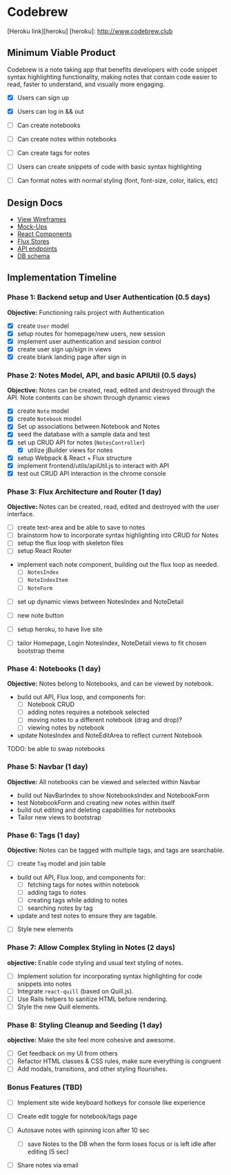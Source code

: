 # Codebrew

[Heroku link][heroku]
[heroku]: http://www.codebrew.club

## Minimum Viable Product
Codebrew is a note taking app that benefits developers with code snippet syntax highlighting functionality, making notes that contain code easier to read, faster to understand, and visually more engaging.

- [x] Users can sign up
- [x] Users can log in && out
- [ ] Can create notebooks
- [ ] Can create notes within notebooks
- [ ] Can create tags for notes
- [ ] Users can create snippets of code with basic syntax highlighting
- [ ] Can format notes with normal styling (font, font-size, color, italics, etc)


## Design Docs
* [View Wireframes][views]
* [Mock-Ups][mock-ups]
* [React Components][components]
* [Flux Stores][stores]
* [API endpoints][api-endpoints]
* [DB schema][schema]

[views]: ./docs/views.md
[mock-ups]: ./docs/mock-ups.md
[components]: ./docs/components.md
[stores]: ./docs/stores.md
[api-endpoints]: ./docs/api-endpoints.md
[schema]: ./docs/schema.md

## Implementation Timeline

### Phase 1: Backend setup and User Authentication (0.5 days)

**Objective:** Functioning rails project with Authentication

- [x] create `User` model
- [x] setup routes for homepage/new users, new session
- [x] implement user authentication and session control
- [x] create user sign up/sign in views
- [x] create blank landing page after sign in

### Phase 2: Notes Model, API, and basic APIUtil (0.5 days)

**Objective:** Notes can be created, read, edited and destroyed through
the API. Note contents can be shown through dynamic views

- [x] create `Note` model
- [x] create `Notebook` model
- [x] Set up associations between Notebook and Notes
- [x] seed the database with a sample data and test
- [x] set up CRUD API for notes (`NotesController`)
  - [x] utilize jBuilder views for notes
- [x] setup Webpack & React + Flux structure
- [x] implement frontend/utils/apiUtil.js to interact with API
- [x] test out CRUD API interaction in the chrome console

### Phase 3: Flux Architecture and Router (1 day)

**Objective:** Notes can be created, read, edited and destroyed with the
user interface.

- [ ] create text-area and be able to save to notes
- [ ] brainstorm how to incorporate syntax highlighting into CRUD for Notes
- [ ] setup the flux loop with skeleton files
- [ ] setup React Router
- implement each note component, building out the flux loop as needed.
  - [ ] `NotesIndex`
  - [ ] `NoteIndexItem`
  - [ ] `NoteForm`
- [ ] set up dynamic views between NotesIndex and NoteDetail
- [ ] new note button
- [ ] setup heroku, to have live site
- [ ] tailor Homepage, Login NotesIndex, NoteDetail views to fit chosen bootstrap theme


### Phase 4: Notebooks (1 day)

**Objective:** Notes belong to Notebooks, and can be viewed by notebook.

- build out API, Flux loop, and components for:
  - [ ] Notebook CRUD
  - [ ] adding notes requires a notebook selected
  - [ ] moving notes to a different notebook (drag and drop)?
  - [ ] viewing notes by notebook
- update NotesIndex and NoteEditArea to reflect current Notebook


TODO: be able to swap notebooks


### Phase 5: Navbar (1 day)

**Objective:** All notebooks can be viewed and selected within Navbar

- build out NavBarIndex to show NotebooksIndex and NotebookForm
- test NotebookForm and creating new notes within itself
- build out editing and deleting capabilities for notebooks
- Tailor new views to bootstrap


### Phase 6: Tags (1 day)

**Objective:** Notes can be tagged with multiple tags, and tags are searchable.

- [ ] create `Tag` model and join table
- build out API, Flux loop, and components for:
  - [ ] fetching tags for notes within notebook
  - [ ] adding tags to notes
  - [ ] creating tags while adding to notes
  - [ ] searching notes by tag
- update and test notes to ensure they are tagable.
- [ ] Style new elements

### Phase 7: Allow Complex Styling in Notes (2 days)

**objective:** Enable code styling and usual text styling of notes.
- [ ] Implement solution for incorporating syntax highlighting for code snippets into notes
- [ ] Integrate `react-quill` (based on Quill.js).
- [ ] Use Rails helpers to sanitize HTML before rendering.
- [ ] Style the new Quill elements.

### Phase 8: Styling Cleanup and Seeding (1 day)

**objective:** Make the site feel more cohesive and awesome.

- [ ] Get feedback on my UI from others
- [ ] Refactor HTML classes & CSS rules, make sure everything is congruent
- [ ] Add modals, transitions, and other styling flourishes.

### Bonus Features (TBD)
- [ ] Implement site wide keyboard hotkeys for console like experience
- [ ] Create edit toggle for notebook/tags page
- [ ] Autosave notes with spinning icon after 10 sec
  - [ ] save Notes to the DB when the form loses focus or is left idle
  after editing (5 sec)
- [ ] Share notes via email


[phase-one]: ./docs/phases/phase1.md
[phase-two]: ./docs/phases/phase2.md
[phase-three]: ./docs/phases/phase3.md
[phase-four]: ./docs/phases/phase4.md
[phase-five]: ./docs/phases/phase5.md
[phase-six]: ./docs/phases/phase6.md
[phase-seven]: ./docs/phases/phase7.md
[phase-eight]: ./docs/phases/phase8.md
